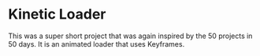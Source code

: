 # Kinetic Loader

This was a super short project that was again inspired by the 50 projects in 50 days.
It is an animated loader that uses Keyframes.
